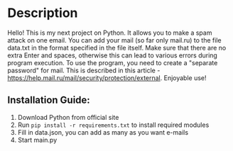 # Description
Hello! This is my next project on Python. It allows you to make a spam attack on one email. 
You can add your mail (so far only mail.ru) to the file data.txt in the format specified in the file itself.
Make sure that there are no extra Enter and spaces, otherwise this can lead to various errors during program execution. 
To use the program, you need to create a "separate password" for mail. This is described in this article - https://help.mail.ru/mail/security/protection/external.
Enjoyable use!
## Installation Guide:
1) Download Python from official site
2) Run `pip install -r requirements.txt` to install required modules
3) Fill in data.json, you can add as many as you want e-mails
4) Start main.py
